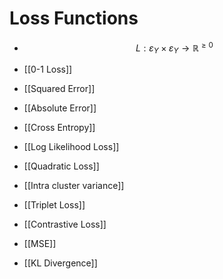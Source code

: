 # Loss Functions
- $$L :\varepsilon_{Y}\times \varepsilon_{Y} \rightarrow \mathbb{R}^{\geq 0} $$
- [[0-1 Loss]]

- [[Squared Error]]

- [[Absolute Error]]

- [[Cross Entropy]]

- [[Log Likelihood Loss]]
- [[Quadratic Loss]]
- [[Intra cluster variance]]
- [[Triplet Loss]]
- [[Contrastive Loss]]
- [[MSE]]
- [[KL Divergence]]